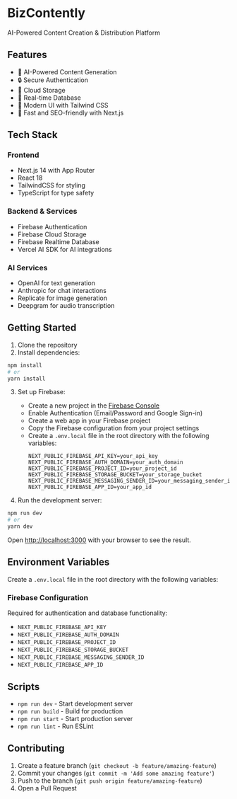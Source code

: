 # BizContently

AI-Powered Content Creation & Distribution Platform

## Features

- 🤖 AI-Powered Content Generation
- 🔒 Secure Authentication
- 💾 Cloud Storage
- 🔄 Real-time Database
- 🎨 Modern UI with Tailwind CSS
- 🚀 Fast and SEO-friendly with Next.js

## Tech Stack

### Frontend

- Next.js 14 with App Router
- React 18
- TailwindCSS for styling
- TypeScript for type safety

### Backend & Services

- Firebase Authentication
- Firebase Cloud Storage
- Firebase Realtime Database
- Vercel AI SDK for AI integrations

### AI Services

- OpenAI for text generation
- Anthropic for chat interactions
- Replicate for image generation
- Deepgram for audio transcription

## Getting Started

1. Clone the repository
2. Install dependencies:

```bash
npm install
# or
yarn install
```

3. Set up Firebase:

   - Create a new project in the [Firebase Console](https://console.firebase.google.com)
   - Enable Authentication (Email/Password and Google Sign-in)
   - Create a web app in your Firebase project
   - Copy the Firebase configuration from your project settings
   - Create a `.env.local` file in the root directory with the following variables:
     ```
     NEXT_PUBLIC_FIREBASE_API_KEY=your_api_key
     NEXT_PUBLIC_FIREBASE_AUTH_DOMAIN=your_auth_domain
     NEXT_PUBLIC_FIREBASE_PROJECT_ID=your_project_id
     NEXT_PUBLIC_FIREBASE_STORAGE_BUCKET=your_storage_bucket
     NEXT_PUBLIC_FIREBASE_MESSAGING_SENDER_ID=your_messaging_sender_id
     NEXT_PUBLIC_FIREBASE_APP_ID=your_app_id
     ```

4. Run the development server:

```bash
npm run dev
# or
yarn dev
```

Open [http://localhost:3000](http://localhost:3000) with your browser to see the result.

## Environment Variables

Create a `.env.local` file in the root directory with the following variables:

### Firebase Configuration

Required for authentication and database functionality:

- `NEXT_PUBLIC_FIREBASE_API_KEY`
- `NEXT_PUBLIC_FIREBASE_AUTH_DOMAIN`
- `NEXT_PUBLIC_FIREBASE_PROJECT_ID`
- `NEXT_PUBLIC_FIREBASE_STORAGE_BUCKET`
- `NEXT_PUBLIC_FIREBASE_MESSAGING_SENDER_ID`
- `NEXT_PUBLIC_FIREBASE_APP_ID`

## Scripts

- `npm run dev` - Start development server
- `npm run build` - Build for production
- `npm run start` - Start production server
- `npm run lint` - Run ESLint

## Contributing

1. Create a feature branch (`git checkout -b feature/amazing-feature`)
2. Commit your changes (`git commit -m 'Add some amazing feature'`)
3. Push to the branch (`git push origin feature/amazing-feature`)
4. Open a Pull Request

